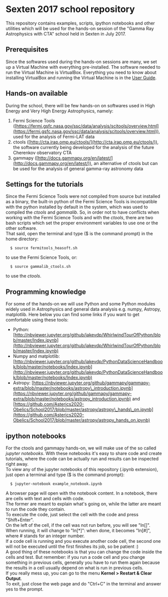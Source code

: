 # Sexten 2017 school repository
This repository contains examples, scripts, ipython notebooks and other utilities which will be used for the hands-on session of the "Gamma Ray Astrophysics with CTA" school held in Sexten in July 2017.

## Prerequisites
Since the softwares used during the hands-on sessions are many, we set up a Virtual Machine with everything pre-installed. The software needed to run the Virtual Machine is VirtualBox.
Everything you need to know about installing VirtualBox and running the Virtual Machine is in the [User Guide](https://github.com/sharingan90/sexten_2017/blob/master/VM_Sexten_2017_User_guide.pdf).

## Hands-on available
During the school, there will be few hands-on on softwares used in High Energy and Very High Energy Astrophysics, namely:

1. Fermi Science Tools ([https://fermi.gsfc.nasa.gov/ssc/data/analysis/scitools/overview.html](https://fermi.gsfc.nasa.gov/ssc/data/analysis/scitools/overview.html)), used for the analysis of Fermi-LAT data
2. ctools ([http://cta.irap.omp.eu/ctools/](http://cta.irap.omp.eu/ctools/)), the software currently being developed for the analysis of the future Cherenkov observatory CTA
3. gammapy ([http://docs.gammapy.org/en/latest/](http://docs.gammapy.org/en/latest/)), an alternative of ctools but can be used for the analysis of general gamma-ray astronomy data

## Settings for the tutorials
Since the Fermi Science Tools were not compiled from source but installed as a binary, the built-in python of the Fermi Science Tools is incompatible with the python installed by default in the system, which was used to compiled the *ctools* and *gammalib*. So, in order not to have conflicts when working with the Fermi Science Tools and with the *ctools*, there are two bash scripts which set the proper environment variables to use one or the other software. <br>
That said, open the terminal and type ($ is the command prompt) in the home directory:

      $ source fermitools_heasoft.sh

to use the Fermi Science Tools, or:

      $ source gammalib_ctools.sh

to use the *ctools*.

## Programming knowledge
For some of the hands-on we will use Python and some Python modules widely used in Astrophysics and general data analysis e.g. numpy, Astropy, matplotlib. Here below you can find some links if you want to get comfortable using these tools:

- Python: [http://nbviewer.jupyter.org/github/jakevdp/WhirlwindTourOfPython/blob/master/Index.ipynb](http://nbviewer.jupyter.org/github/jakevdp/WhirlwindTourOfPython/blob/master/Index.ipynb)
- Numpy and matplotlib: [http://nbviewer.jupyter.org/github/jakevdp/PythonDataScienceHandbook/blob/master/notebooks/Index.ipynb](http://nbviewer.jupyter.org/github/jakevdp/PythonDataScienceHandbook/blob/master/notebooks/Index.ipynb)
- Astropy: [https://nbviewer.jupyter.org/github/gammapy/gammapy-extra/blob/master/notebooks/astropy\_introduction.ipynb](https://nbviewer.jupyter.org/github/gammapy/gammapy-extra/blob/master/notebooks/astropy_introduction.ipynb) and [https://github.com/Asterics2020-Obelics/School2017/blob/master/astropy/astropy\_hands\_on.ipynb](https://github.com/Asterics2020-Obelics/School2017/blob/master/astropy/astropy_hands_on.ipynb)

## ipython notebooks
For the ctools and gammapy hands-on, we will make use of the so called *jupyter notebooks*. With these notebooks it's easy to share code and create tutorials, where the code can be actually run and results can be inspected right away. <br>
To view any of the jupyter notebooks of this repository (.ipynb extension), just open a terminal and type ($ is the command prompt):

      $ jupyter-notebook example_notebook.ipynb

A browser page will open with the notebook content. In a notebook, there are cells with text and cells with code. <br>
The former are meant to explain what's going on, while the latter are meant to run the code they contain. <br>
To execute the code, just select the cell with the code and press "Shift+Enter". <br>
On the left of the cell, if the cell was not run before, you will see "In[]". When running, it will change to "In[*]": when done, it becomes "In[#]", where # stands for an integer number. <br>
If a code cell is running and you execute another code cell, the second one will not be executed until the first finishes its job, so be patient :) <br>
A good thing of these notebooks is that you can change the code inside the cells and test. But remember: if you run a code cell and you change something in previous cells, generally you have to run them again because the results in a cell usually depend on what is run in previous cells. <br>
If you really mess up, you can go to the menu **Kernel > Restart & Clear Output**. <br>
To exit, just close the web page and do "Ctrl+C" in the terminal and answer yes to the prompt. 
